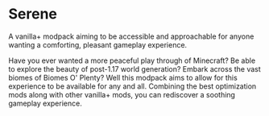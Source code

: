 # Serene
A vanilla+ modpack aiming to be accessible and approachable for anyone wanting a comforting, pleasant gameplay experience.

Have you ever wanted a more peaceful play through of Minecraft? Be able to explore the beauty of post-1.17 world generation? Embark across the vast biomes of Biomes O' Plenty? Well this modpack aims to allow for this experience to be available for any and all. Combining the best optimization mods along with other vanilla+ mods, you can rediscover a soothing gameplay experience.
